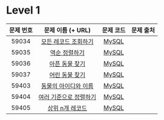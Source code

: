 # Level 1

| 문제 번호 | 문제 이름 (+ URL) | 문제 코드 | 문제 출처 |
|:----------:|:----------:|:----------:|:----------:|
| 59034 | [모든 레코드 조회하기](https://programmers.co.kr/learn/courses/30/lessons/59034) | [MySQL](https://github.com/kang-heesue/algorithm/blob/main/programmers/SQL/SELECT/59034-%EB%AA%A8%EB%93%A0%20%EB%A0%88%EC%BD%94%EB%93%9C%20%EC%A1%B0%ED%9A%8C%ED%95%98%EA%B8%B0.sql) |  |
| 59035 | [역순 정렬하기](https://programmers.co.kr/learn/courses/30/lessons/59035) | [MySQL](https://github.com/kang-heesue/algorithm/blob/main/programmers/SQL/SELECT/59035-%EC%97%AD%EC%88%9C%20%EC%A0%95%EB%A0%AC%ED%95%98%EA%B8%B0.sql) |  |
| 59036 | [아픈 동물 찾기](https://programmers.co.kr/learn/courses/30/lessons/59036) | [MySQL](https://github.com/kang-heesue/algorithm/blob/main/programmers/SQL/SELECT/59036-%EC%95%84%ED%94%88%20%EB%8F%99%EB%AC%BC%20%EC%B0%BE%EA%B8%B0.sql) |  |
| 59037 | [어린 동물 찾기](https://programmers.co.kr/learn/courses/30/lessons/59037) | [MySQL](https://github.com/kang-heesue/algorithm/blob/main/programmers/SQL/SELECT/59037-%EC%96%B4%EB%A6%B0%20%EB%8F%99%EB%AC%BC%20%EC%B0%BE%EA%B8%B0.sql) |  |
| 59403 | [동물의 아이디와 이름](https://programmers.co.kr/learn/courses/30/lessons/59403) | [MySQL](https://github.com/kang-heesue/algorithm/blob/main/programmers/SQL/SELECT/59403-%EB%8F%99%EB%AC%BC%EC%9D%98%20%EC%95%84%EC%9D%B4%EB%94%94%EC%99%80%20%EC%9D%B4%EB%A6%84.sql) |  |
| 59404 | [여러 기준으로 정렬하기](https://programmers.co.kr/learn/courses/30/lessons/59404) | [MySQL](https://github.com/kang-heesue/algorithm/blob/main/programmers/SQL/SELECT/59404-%EC%97%AC%EB%9F%AC%20%EA%B8%B0%EC%A4%80%EC%9C%BC%EB%A1%9C%20%EC%A0%95%EB%A0%AC%ED%95%98%EA%B8%B0.sql) |  |
| 59405 | [상위 n개 레코드](https://programmers.co.kr/learn/courses/30/lessons/59405) | [MySQL](https://github.com/kang-heesue/algorithm/blob/main/programmers/SQL/SELECT/59405-%EC%83%81%EC%9C%84%20n%EA%B0%9C%20%EB%A0%88%EC%BD%94%EB%93%9C.sql) |  |
